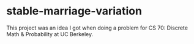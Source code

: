 stable-marriage-variation
=========================

This project was an idea I got when doing a problem for CS 70: Discrete Math &amp; Probability at UC Berkeley. 
